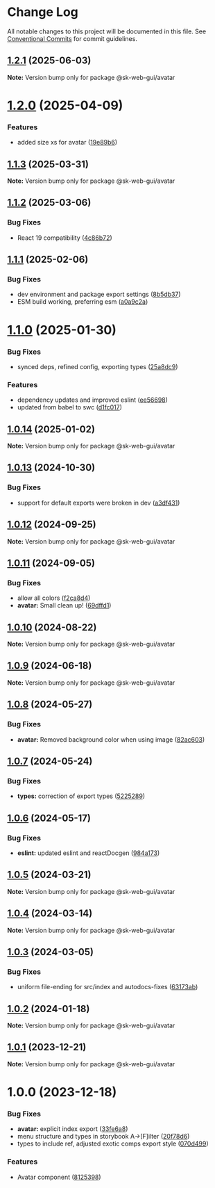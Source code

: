 # Change Log

All notable changes to this project will be documented in this file.
See [Conventional Commits](https://conventionalcommits.org) for commit guidelines.

## [1.2.1](https://github.com/Sundsvallskommun/web-shared-components/compare/@sk-web-gui/avatar@1.2.0...@sk-web-gui/avatar@1.2.1) (2025-06-03)

**Note:** Version bump only for package @sk-web-gui/avatar

# [1.2.0](https://github.com/Sundsvallskommun/web-shared-components/compare/@sk-web-gui/avatar@1.1.3...@sk-web-gui/avatar@1.2.0) (2025-04-09)

### Features

- added size xs for avatar ([19e89b6](https://github.com/Sundsvallskommun/web-shared-components/commit/19e89b64d1881cf46df29fe6e0174f1255839212))

## [1.1.3](https://github.com/Sundsvallskommun/web-shared-components/compare/@sk-web-gui/avatar@1.1.2...@sk-web-gui/avatar@1.1.3) (2025-03-31)

**Note:** Version bump only for package @sk-web-gui/avatar

## [1.1.2](https://github.com/Sundsvallskommun/web-shared-components/compare/@sk-web-gui/avatar@1.1.1...@sk-web-gui/avatar@1.1.2) (2025-03-06)

### Bug Fixes

- React 19 compatibility ([4c86b72](https://github.com/Sundsvallskommun/web-shared-components/commit/4c86b721f0e6e7110cf79adcda457367d66eb980))

## [1.1.1](https://github.com/Sundsvallskommun/web-shared-components/compare/@sk-web-gui/avatar@1.1.0...@sk-web-gui/avatar@1.1.1) (2025-02-06)

### Bug Fixes

- dev environment and package export settings ([8b5db37](https://github.com/Sundsvallskommun/web-shared-components/commit/8b5db37a3d1cdefe5409c1750f04cae6f57e4bb1))
- ESM build working, preferring esm ([a0a9c2a](https://github.com/Sundsvallskommun/web-shared-components/commit/a0a9c2a2f21c60df7f384bc2ac3479e101b1ab7d))

# [1.1.0](https://github.com/Sundsvallskommun/web-shared-components/compare/@sk-web-gui/avatar@1.0.14...@sk-web-gui/avatar@1.1.0) (2025-01-30)

### Bug Fixes

- synced deps, refined config, exporting types ([25a8dc9](https://github.com/Sundsvallskommun/web-shared-components/commit/25a8dc9b32bf94ab65782cb26e230514f9224468))

### Features

- dependency updates and improved eslint ([ee56698](https://github.com/Sundsvallskommun/web-shared-components/commit/ee56698550bd45c1711eba643042cb6379ebd8f6))
- updated from babel to swc ([d1fc017](https://github.com/Sundsvallskommun/web-shared-components/commit/d1fc01761ba14f93d93b272ff802267ff86efbdc))

## [1.0.14](https://github.com/Sundsvallskommun/web-shared-components/compare/@sk-web-gui/avatar@1.0.13...@sk-web-gui/avatar@1.0.14) (2025-01-02)

**Note:** Version bump only for package @sk-web-gui/avatar

## [1.0.13](https://github.com/Sundsvallskommun/web-shared-components/compare/@sk-web-gui/avatar@1.0.12...@sk-web-gui/avatar@1.0.13) (2024-10-30)

### Bug Fixes

- support for default exports were broken in dev ([a3df431](https://github.com/Sundsvallskommun/web-shared-components/commit/a3df431658d2e7650bd14b94ca18af797065bea3))

## [1.0.12](https://github.com/Sundsvallskommun/web-shared-components/compare/@sk-web-gui/avatar@1.0.11...@sk-web-gui/avatar@1.0.12) (2024-09-25)

**Note:** Version bump only for package @sk-web-gui/avatar

## [1.0.11](https://github.com/Sundsvallskommun/web-shared-components/compare/@sk-web-gui/avatar@1.0.10...@sk-web-gui/avatar@1.0.11) (2024-09-05)

### Bug Fixes

- allow all colors ([f2ca8d4](https://github.com/Sundsvallskommun/web-shared-components/commit/f2ca8d48bc80a0228cd5890eebfd28b1f59d0a0d))
- **avatar:** Small clean up! ([69dffd1](https://github.com/Sundsvallskommun/web-shared-components/commit/69dffd166142bf7e62ac9d01910720b515e79b60))

## [1.0.10](https://github.com/Sundsvallskommun/web-shared-components/compare/@sk-web-gui/avatar@1.0.9...@sk-web-gui/avatar@1.0.10) (2024-08-22)

**Note:** Version bump only for package @sk-web-gui/avatar

## [1.0.9](https://github.com/Sundsvallskommun/web-shared-components/compare/@sk-web-gui/avatar@1.0.8...@sk-web-gui/avatar@1.0.9) (2024-06-18)

**Note:** Version bump only for package @sk-web-gui/avatar

## [1.0.8](https://github.com/Sundsvallskommun/web-shared-components/compare/@sk-web-gui/avatar@1.0.7...@sk-web-gui/avatar@1.0.8) (2024-05-27)

### Bug Fixes

- **avatar:** Removed background color when using image ([82ac603](https://github.com/Sundsvallskommun/web-shared-components/commit/82ac603e2f25886bd91657c653341c6ba454c5a3))

## [1.0.7](https://github.com/Sundsvallskommun/web-shared-components/compare/@sk-web-gui/avatar@1.0.6...@sk-web-gui/avatar@1.0.7) (2024-05-24)

### Bug Fixes

- **types:** correction of export types ([5225289](https://github.com/Sundsvallskommun/web-shared-components/commit/52252890b4206faa9bc70111e75f1ef818e0d8fe))

## [1.0.6](https://github.com/Sundsvallskommun/web-shared-components/compare/@sk-web-gui/avatar@1.0.5...@sk-web-gui/avatar@1.0.6) (2024-05-17)

### Bug Fixes

- **eslint:** updated eslint and reactDocgen ([984a173](https://github.com/Sundsvallskommun/web-shared-components/commit/984a17371f052a0cbe23d01fd31722f0fa2a56eb))

## [1.0.5](https://github.com/Sundsvallskommun/web-shared-components/compare/@sk-web-gui/avatar@1.0.4...@sk-web-gui/avatar@1.0.5) (2024-03-21)

**Note:** Version bump only for package @sk-web-gui/avatar

## [1.0.4](https://github.com/Sundsvallskommun/web-shared-components/compare/@sk-web-gui/avatar@1.0.3...@sk-web-gui/avatar@1.0.4) (2024-03-14)

**Note:** Version bump only for package @sk-web-gui/avatar

## [1.0.3](https://github.com/Sundsvallskommun/web-shared-components/compare/@sk-web-gui/avatar@1.0.2...@sk-web-gui/avatar@1.0.3) (2024-03-05)

### Bug Fixes

- uniform file-ending for src/index and autodocs-fixes ([63173ab](https://github.com/Sundsvallskommun/web-shared-components/commit/63173ab9474b4cb3bc97da6b780bdfb4ae65990c))

## [1.0.2](https://github.com/Sundsvallskommun/web-shared-components/compare/@sk-web-gui/avatar@1.0.1...@sk-web-gui/avatar@1.0.2) (2024-01-18)

**Note:** Version bump only for package @sk-web-gui/avatar

## [1.0.1](https://github.com/Sundsvallskommun/web-shared-components/compare/@sk-web-gui/avatar@1.0.0...@sk-web-gui/avatar@1.0.1) (2023-12-21)

**Note:** Version bump only for package @sk-web-gui/avatar

# 1.0.0 (2023-12-18)

### Bug Fixes

- **avatar:** explicit index export ([33fe6a8](https://github.com/Sundsvallskommun/web-shared-components/commit/33fe6a8c4ddc6695d23cfd3abde1f4df8aa94d4d))
- menu structure and types in storybook A->[F]ilter ([20f78d6](https://github.com/Sundsvallskommun/web-shared-components/commit/20f78d6f4b143e4db2b1ffacd8b47b8d3130f3d6))
- types to include ref, adjusted exotic comps export style ([070d499](https://github.com/Sundsvallskommun/web-shared-components/commit/070d4990ecea5d5ce90ebdd684a381bb8ad95861))

### Features

- Avatar component ([8125398](https://github.com/Sundsvallskommun/web-shared-components/commit/81253984d9897c318d768fa6ab1f71961a8aecc0))
